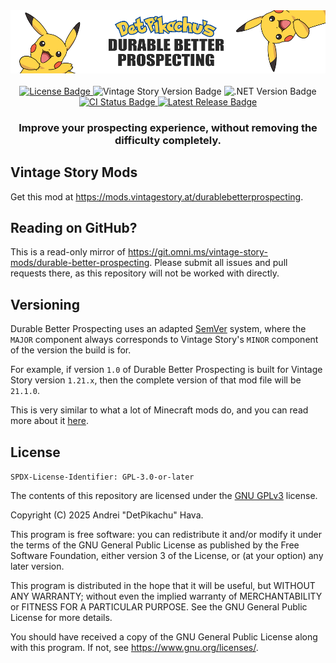<div align="center">
    <img alt="Banner" src="images/banner.png" />
    <br /><br />
    <a title="GPL-3.0" target="_blank" href="https://www.gnu.org/licenses/gpl-3.0.en.html">
        <img alt="License Badge" src="https://img.shields.io/badge/license-GPL--3.0--or--later-blue.svg" />
    </a>
    <img alt="Vintage Story Version Badge" src="https://img.shields.io/badge/vintage--story-1.21.5-%2391A357" />
    <img alt=".NET Version Badge" src="https://img.shields.io/badge/dotnet-8.0%20%26%209.0-%236F419A" />
    <a title="CI Pipeline" target="_blank" href="https://ci.omni.ms/repos/4">
        <img alt="CI Status Badge" src="https://ci.omni.ms/api/badges/4/status.svg" />
    </a>
    <a title="Latest Release" target="_blank" href="https://git.omni.ms/vintage-story-mods/durable-better-prospecting/releases/latest">
        <img alt="Latest Release Badge" src="https://img.shields.io/gitea/v/release/vintage-story-mods/durable-better-prospecting?gitea_url=https%3A%2F%2Fgit.omni.ms&sort=semver&display_name=release&style=flat" />
    </a>
    <h3>Improve your prospecting experience, without removing the difficulty completely.</h3>
</div>

## Vintage Story Mods

Get this mod at https://mods.vintagestory.at/durablebetterprospecting.


## Reading on GitHub?

This is a read-only mirror of https://git.omni.ms/vintage-story-mods/durable-better-prospecting. Please submit all issues and pull requests there, as this
repository will not be worked with directly.


## Versioning

Durable Better Prospecting uses an adapted [SemVer](https://semver.org/) system, where the `MAJOR` component always corresponds to Vintage Story's `MINOR`
component of the version the build is for.

For example, if version `1.0` of Durable Better Prospecting is built for Vintage Story version `1.21.x`, then the complete version of that mod file will be
`21.1.0`.

This is very similar to what a lot of Minecraft mods do, and you can read more about
it [here](https://docs.neoforged.net/docs/gettingstarted/versioning/#including-the-minecraft-version).


## License

`SPDX-License-Identifier: GPL-3.0-or-later`

The contents of this repository are licensed under the [GNU GPLv3](https://www.gnu.org/licenses/gpl-3.0.en.html) license.

Copyright (C) 2025 Andrei "DetPikachu" Hava.

This program is free software: you can redistribute it and/or modify
it under the terms of the GNU General Public License as published by
the Free Software Foundation, either version 3 of the License, or
(at your option) any later version.

This program is distributed in the hope that it will be useful,
but WITHOUT ANY WARRANTY; without even the implied warranty of
MERCHANTABILITY or FITNESS FOR A PARTICULAR PURPOSE. See the
GNU General Public License for more details.

You should have received a copy of the GNU General Public License
along with this program. If not, see <https://www.gnu.org/licenses/>.
